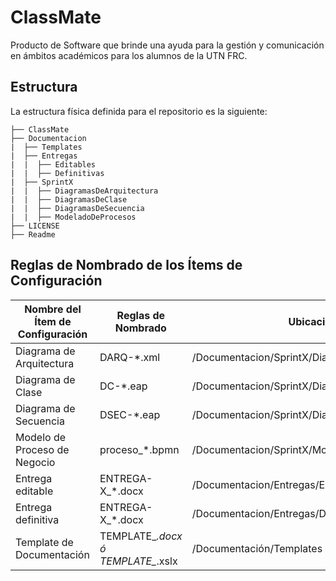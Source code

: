 # ClassMate
Producto de Software que brinde una ayuda para la gestión y comunicación en ámbitos académicos para los alumnos de la UTN FRC. 


## Estructura

La estructura física definida para el repositorio es la siguiente:
```
├── ClassMate
├── Documentacion
|  ├── Templates
|  ├── Entregas
|  |  ├── Editables
|  |  ├── Definitivas
|  ├── SprintX
|  |  ├── DiagramasDeArquitectura
|  |  ├── DiagramasDeClase
|  |  ├── DiagramasDeSecuencia
|  |  ├── ModeladoDeProcesos
├── LICENSE
├── Readme
```


## Reglas de Nombrado de los Ítems de Configuración

| Nombre del Ítem de Configuración | Reglas de Nombrado                        | Ubicación                                     |
|----------------------------------|-------------------------------------------|-----------------------------------------------|
| Diagrama de Arquitectura         | DARQ-*.xml                                | /Documentacion/SprintX/DiagramasDeArquitectura 
| Diagrama de Clase                | DC-*.eap                                  | /Documentacion/SprintX/DiagramasDeClase              
| Diagrama de Secuencia            | DSEC-*.eap                                | /Documentacion/SprintX/DiagramasDeSecuencia                     
| Modelo de Proceso de Negocio     | proceso_*.bpmn                            | /Documentacion/SprintX/ModeladoDeProcesos
| Entrega editable                 | ENTREGA-X_*.docx                          | /Documentacion/Entregas/Editables
| Entrega definitiva               | ENTREGA-X_*.docx                          | /Documentacion/Entregas/Definitivas
| Template de Documentación        | TEMPLATE_*.docx ó TEMPLATE_*.xslx         | /Documentación/Templates
